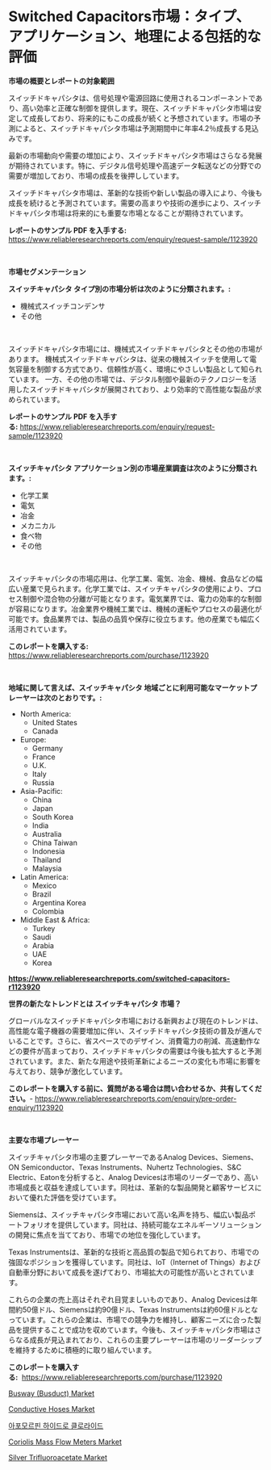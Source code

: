 <p><h1>Switched Capacitors市場：タイプ、アプリケーション、地理による包括的な評価</h1></p><p><strong>市場の概要とレポートの対象範囲</strong></p>
<p><p>スイッチドキャパシタは、信号処理や電源回路に使用されるコンポーネントであり、高い効率と正確な制御を提供します。現在、スイッチドキャパシタ市場は安定して成長しており、将来的にもこの成長が続くと予想されています。市場の予測によると、スイッチドキャパシタ市場は予測期間中に年率4.2％成長する見込みです。</p><p>最新の市場動向や需要の増加により、スイッチドキャパシタ市場はさらなる発展が期待されています。特に、デジタル信号処理や高速データ転送などの分野での需要が増加しており、市場の成長を後押ししています。</p><p>スイッチドキャパシタ市場は、革新的な技術や新しい製品の導入により、今後も成長を続けると予測されています。需要の高まりや技術の進歩により、スイッチドキャパシタ市場は将来的にも重要な市場となることが期待されています。</p></p>
<p><strong>レポートのサンプル PDF を入手する:</strong> <a href="https://www.reliableresearchreports.com/enquiry/request-sample/1123920">https://www.reliableresearchreports.com/enquiry/request-sample/1123920</a></p>
<p>&nbsp;</p>
<p><strong>市場セグメンテーション</strong></p>
<p><strong>スイッチキャパシタ タイプ別の市場分析は次のように分類されます。:</strong></p>
<p><ul><li>機械式スイッチコンデンサ</li><li>その他</li></ul></p>
<p>&nbsp;</p>
<p><p>スイッチドキャパシタ市場には、機械式スイッチドキャパシタとその他の市場があります。 機械式スイッチドキャパシタは、従来の機械スイッチを使用して電気容量を制御する方式であり、信頼性が高く、環境にやさしい製品として知られています。 一方、その他の市場では、デジタル制御や最新のテクノロジーを活用したスイッチドキャパシタが展開されており、より効率的で高性能な製品が求められています。</p></p>
<p><strong>レポートのサンプル PDF を入手する:</strong>&nbsp;<a href="https://www.reliableresearchreports.com/enquiry/request-sample/1123920">https://www.reliableresearchreports.com/enquiry/request-sample/1123920</a></p>
<p>&nbsp;</p>
<p><strong> スイッチキャパシタ アプリケーション別の市場産業調査は次のように分類されます。:</strong></p>
<p><ul><li>化学工業</li><li>電気</li><li>冶金</li><li>メカニカル</li><li>食べ物</li><li>その他</li></ul></p>
<p>&nbsp;</p>
<p><p>スイッチキャパシタの市場応用は、化学工業、電気、冶金、機械、食品などの幅広い産業で見られます。化学工業では、スイッチキャパシタの使用により、プロセス制御や混合物の分離が可能となります。電気業界では、電力の効率的な制御が容易になります。冶金業界や機械工業では、機械の運転やプロセスの最適化が可能です。食品業界では、製品の品質や保存に役立ちます。他の産業でも幅広く活用されています。</p></p>
<p><strong>このレポートを購入する:</strong>&nbsp; <a href="https://www.reliableresearchreports.com/purchase/1123920">https://www.reliableresearchreports.com/purchase/1123920</a></p>
<p>&nbsp;</p>
<p><strong>地域に関して言えば、スイッチキャパシタ 地域ごとに利用可能なマーケットプレーヤーは次のとおりです。:</strong></p>
<p><ul>
    <li>
        North America:
        <ul>
            <li>United States</li>
            <li>Canada</li>
        </ul>
    </li>
    <li>
        Europe:
        <ul>
            <li>Germany</li>
            <li>France</li>
            <li>U.K.</li>
            <li>Italy</li>
            <li>Russia</li>
        </ul>
    </li>
    <li>
        Asia-Pacific:
        <ul>
            <li>China</li>
            <li>Japan</li>
            <li>South Korea</li>
            <li>India</li>
            <li>Australia</li>
            <li>China Taiwan</li>
            <li>Indonesia</li>
            <li>Thailand</li>
            <li>Malaysia</li>
        </ul>
    </li>
    <li>
        Latin America:
        <ul>
            <li>Mexico</li>
            <li>Brazil</li>
            <li>Argentina Korea</li>
            <li>Colombia</li>
        </ul>
    </li>
    <li>
        Middle East & Africa:
        <ul>
            <li>Turkey</li>
            <li>Saudi</li>
            <li>Arabia</li>
            <li>UAE</li>
            <li>Korea</li>
        </ul>
    </li>
    </ul></p>
<p><strong><a href="https://www.reliableresearchreports.com/switched-capacitors-r1123920">https://www.reliableresearchreports.com/switched-capacitors-r1123920</a></strong>&nbsp;</p>
<p><strong>世界の新たなトレンドとは スイッチキャパシタ 市場？</strong></p>
<p><p>グローバルなスイッチドキャパシタ市場における新興および現在のトレンドは、高性能な電子機器の需要増加に伴い、スイッチドキャパシタ技術の普及が進んでいることです。さらに、省スペースでのデザイン、消費電力の削減、高速動作などの要件が高まっており、スイッチドキャパシタの需要は今後も拡大すると予測されています。また、新たな用途や技術革新によるニーズの変化も市場に影響を与えており、競争が激化しています。</p></p>
<p><strong>このレポートを購入する前に、質問がある場合は問い合わせるか、共有してください。</strong>- <a href="https://www.reliableresearchreports.com/enquiry/pre-order-enquiry/1123920">https://www.reliableresearchreports.com/enquiry/pre-order-enquiry/1123920</a></p>
<p>&nbsp;</p>
<p><strong>主要な市場プレーヤー</strong></p>
<p><p>スイッチキャパシタ市場の主要プレーヤーであるAnalog Devices、Siemens、ON Semiconductor、Texas Instruments、Nuhertz Technologies、S&C Electric、Eatonを分析すると、Analog Devicesは市場のリーダーであり、高い市場成長と収益を達成しています。同社は、革新的な製品開発と顧客サービスにおいて優れた評価を受けています。</p><p>Siemensは、スイッチキャパシタ市場において高い名声を持ち、幅広い製品ポートフォリオを提供しています。同社は、持続可能なエネルギーソリューションの開発に焦点を当てており、市場での地位を強化しています。</p><p>Texas Instrumentsは、革新的な技術と高品質の製品で知られており、市場での強固なポジションを獲得しています。同社は、IoT（Internet of Things）および自動車分野において成長を遂げており、市場拡大の可能性が高いとされています。</p><p>これらの企業の売上高はそれぞれ目覚ましいものであり、Analog Devicesは年間約50億ドル、Siemensは約90億ドル、Texas Instrumentsは約60億ドルとなっています。これらの企業は、市場での競争力を維持し、顧客ニーズに合った製品を提供することで成功を収めています。今後も、スイッチキャパシタ市場はさらなる成長が見込まれており、これらの主要プレーヤーは市場のリーダーシップを維持するために積極的に取り組んでいます。</p></p>
<p><strong>このレポートを購入する:</strong>&nbsp;&nbsp;<a href="https://www.reliableresearchreports.com/purchase/1123920">https://www.reliableresearchreports.com/purchase/1123920</a></p>
<p><p><a href="https://view.publitas.com/reportprime-1/busway-busduct-market-trends-and-market-analysis-forecasted-for-period-2024-2031/">Busway (Busduct) Market</a></p><p><a href="https://issuu.com/reportprime-2/docs/conductive-hoses-market-size-2030.pptx">Conductive Hoses Market</a></p><p><a href="https://github.com/Skyleitney456456/Market-Research-Report-List-1/blob/main/214036723566.md">아포모르핀 하이드로 클로라이드</a></p><p><a href="https://github.com/Krish2023na/Market-Research-Report-List-3/blob/main/coriolis-mass-flow-meters-market.md">Coriolis Mass Flow Meters Market</a></p><p><a href="https://issuu.com/reportprime-2/docs/silver-trifluoroacetate-market-size-2030.pptx">Silver Trifluoroacetate Market</a></p></p>